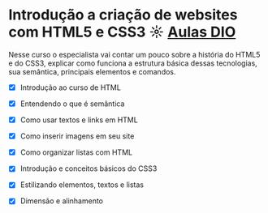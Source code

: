 # Introdução a criação de websites com HTML5 e CSS3 ☼ [Aulas DIO](https://web.digitalinnovation.one/course/introducao-criacao-de-websites-com-html5-e-css3/learning/462f831d-5fdf-485e-bf07-1d391eb94ac8/)
Nesse curso o especialista vai contar um pouco sobre a história do HTML5 e do CSS3, explicar como funciona a estrutura básica dessas tecnologias, sua semântica, principais elementos e comandos.

- [x] Introdução ao curso de HTML
- [x] Entendendo o que é semântica
- [x] Como usar textos e links em HTML
- [x] Como inserir imagens em seu site
- [x] Como organizar listas com HTML
- [x] Introdução e conceitos básicos do CSS3
- [x] Estilizando elementos, textos e listas
- [x] Dimensão e alinhamento

